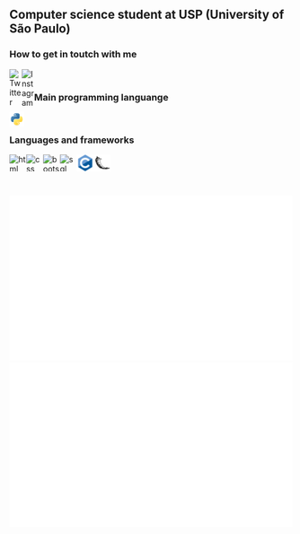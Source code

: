 ## Computer science student at USP (University of São Paulo)

### How to get in toutch with me

[<img align="left" alt="Twitter" width="22px" src="https://img.icons8.com/fluent/48/000000/twitter" />][twitter]
[<img align="left" alt="Instagram" width="22px" src="https://img.icons8.com/fluent/48/000000/instagram-new" />][instagram]

<br />

### Main programming languange
<img align="left" alt="HTML5" width="26px" src="https://raw.githubusercontent.com/devicons/devicon/master/icons/python/python-original.svg" />

<br />

### Languages and frameworks

<img align="left" alt="html" src="https://img.icons8.com/color/48/000000/html-5.png" width="30" height="30" style="max-width:100%;"/>
<img align="left" alt="css" src="https://img.icons8.com/color/48/000000/css3.png" width="30" height="30" style="max-width:100%;"/>
<img align="left" alt="bootstrap" src="https://img.icons8.com/color/48/000000/bootstrap.png" width="30" height="30" style="max-width:100%;"/>
<img align="left" alt="sql" src="https://img.icons8.com/fluent/50/000000/mysql-logo.png" width="30" height="30" style="max-width:100%;"/>
<img align="left" alt="c" src="https://raw.githubusercontent.com/devicons/devicon/master/icons/c/c-original.svg"  width="30" height="30" style="max-width:100%;"> 
<img align="left" alt="c" src="https://raw.githubusercontent.com/devicons/devicon/master/icons/flask/flask-original.svg"  width="30" height="30" style="max-width:100%;"> 

<br><br>
#


<a href="https://github.com/jstrieb/github-stats">
  
![](https://github.com/EnzoTM/GitHubStatsJstrieb/blob/master/generated/overview.svg)
![](https://github.com/EnzoTM/GitHubStatsJstrieb/blob/master/generated/languages.svg)

</a>

[twitter]: https://twitter.com/enzo_tmorente
[instagram]: https://www.instagram.com/enzo.morente/
